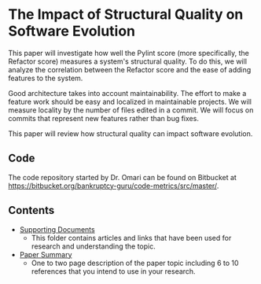 # The Impact of Structural Quality on Software Evolution

This paper will investigate how well the Pylint score (more specifically, the Refactor score) measures a system's structural quality. To do this, we will analyze the correlation between the Refactor score and the ease of adding features to the system.

Good architecture takes into account maintainability. The effort to make a feature work should be easy and localized in maintainable projects. We will measure locality by the number of files edited in a commit. We will focus on commits that represent new features rather than bug fixes.

This paper will review how structural quality can impact software evolution.

## Code

The code repository started by Dr. Omari can be found on Bitbucket at https://bitbucket.org/bankruptcy-guru/code-metrics/src/master/.

## Contents

* [Supporting Documents](./Supporting%20Documents)
  * This folder contains articles and links that have been used for research and understanding the topic.
* [Paper Summary](./summary.pdf)
  * One to two page description of the paper topic including 6 to 10 references that you intend to use in your research.
